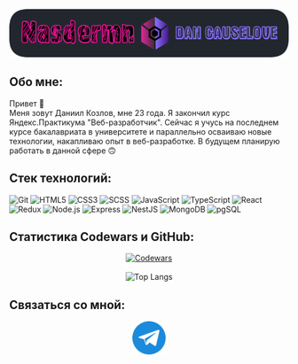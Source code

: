 <div align='center'>
  <a href='https://github.com/Nasdermn'>
    <img src='./images/nasdermn.png' alt='Логотип профиля' />
  </a>
</div>

## Обо мне:

Привет 👋\
Меня зовут Даниил Козлов, мне 23 года. Я закончил курс Яндекс.Практикума "Веб-разработчик". Сейчас я учусь на последнем курсе бакалавриата в университете и параллельно осваиваю новые технологии, накапливаю опыт в веб-разработке. В будущем планирую работать в данной сфере 🙃

## Стек технологий:

![Git](https://img.shields.io/badge/Git-21201e?style=for-the-badge&logo=git&logoColor=d86513)
![HTML5](https://img.shields.io/badge/HTML5-e2cccc?style=for-the-badge&logo=html5&logoColor=orange)
![CSS3](https://img.shields.io/badge/CSS3-1155b9?style=for-the-badge&logo=css3&logoColor=purple)
![SCSS](https://img.shields.io/badge/SCSS-c50b68?style=for-the-badge&logo=sass&logoColor=fff)
![JavaScript](https://img.shields.io/badge/JavaScript-343032?style=for-the-badge&logo=javascript&logoColor=c8d50c)
![TypeScript](https://img.shields.io/badge/TypeScript-343032?style=for-the-badge&logo=typescript&logoColor=3178C6)
![React](https://img.shields.io/badge/React-000?style=for-the-badge&logo=react&logoColor=197185)
![Redux](https://img.shields.io/badge/Redux-000?style=for-the-badge&logo=redux&logoColor=7214dc)
![Node.js](https://img.shields.io/badge/Node.js-85c11d?style=for-the-badge&logo=node.js&logoColor=044)
![Express](https://img.shields.io/badge/Express-ccc?style=for-the-badge&logo=express&logoColor=000)
![NestJS](https://img.shields.io/badge/NestJS-ccc?style=for-the-badge&logo=nestjs&logoColor=e0234e)
![MongoDB](https://img.shields.io/badge/MongoDB-2b2038?style=for-the-badge&logo=mongoDB&logoColor=0dc813)
![pgSQL](https://img.shields.io/badge/pgSQL-fff?style=for-the-badge&logo=postgreSQL&logoColor=5B85A6)

## Статистика Codewars и GitHub:

<div align='center'>
  <a href="https://www.codewars.com/users/Nasdermn">
    <img src="https://www.codewars.com/users/Nasdermn/badges/large" alt="Codewars">
  </a>
  <br><br>
  <img src='https://github-readme-stats.vercel.app/api/top-langs/?username=nasdermn&theme=merko' alt='Top Langs' />
</div>

## Связаться со мной:

<div align='center'>
  <a href='https://t.me/johnnyserebr'><img src='./images/telegram.png' alt='Telegram' width='60' height=auto></a>
</div>

